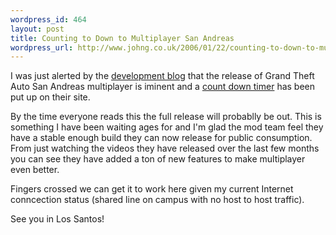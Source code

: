 ```yaml
---
wordpress_id: 464
layout: post
title: Counting to Down to Multiplayer San Andreas
wordpress_url: http://www.johng.co.uk/2006/01/22/counting-to-down-to-multiplayer-san-andreas/
---
```

I was just alerted by the <a href="http://www.mtavc.com/blog/index.php?mode=viewid&amp;post_id=86">development blog</a> that the release of Grand Theft Auto San Andreas multiplayer is iminent and a <a href="http://light.mtavc.com/">count down timer</a> has been put up on their site.

By the time everyone reads this the full release will probablly be out. This is something I have been waiting ages for and I'm glad the mod team feel they have a stable enough build they can now release for public consumption. From just watching the videos they have released over the last few months you can see they have added a ton of new features to make multiplayer even better.

Fingers crossed we can get it to work here given my current Internet conncection status (shared line on campus with no host to host traffic).

See you in Los Santos!
